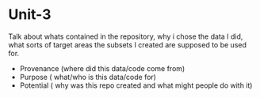 # Unit-3

Talk about whats contained in the repository, why i chose the data I did, what sorts of target areas the subsets I created are supposed to be used for.


- Provenance (where did this data/code come from)
- Purpose ( what/who is this data/code for)
- Potential ( why was this repo created and what might people do with it)
